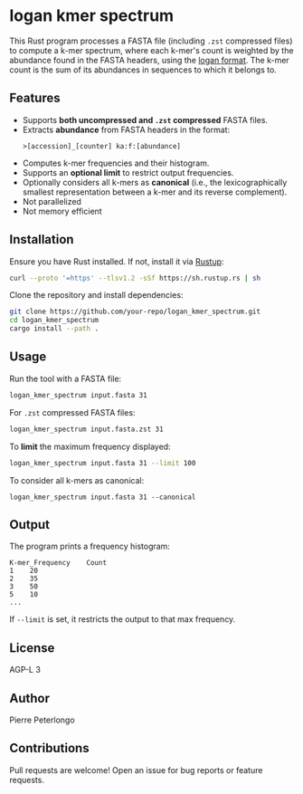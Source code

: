 # logan kmer spectrum

This Rust program processes a FASTA file (including `.zst` compressed files) to compute a k-mer spectrum, where each k-mer's count is weighted by the abundance found in the FASTA headers, using the [logan format](https://github.com/IndexThePlanet/Logan). The k-mer count is the sum of its abundances in sequences to which it belongs to. 

## Features
- Supports **both uncompressed and `.zst` compressed** FASTA files.
- Extracts **abundance** from FASTA headers in the format:
  ```
  >[accession]_[counter] ka:f:[abundance]
  ```
- Computes k-mer frequencies and their histogram.
- Supports an **optional limit** to restrict output frequencies.
- Optionally considers all k-mers as **canonical** (i.e., the lexicographically smallest representation between a k-mer and its reverse complement).
- Not parallelized
- Not memory efficient


## Installation
Ensure you have Rust installed. If not, install it via [Rustup](https://rustup.rs/):
```sh
curl --proto '=https' --tlsv1.2 -sSf https://sh.rustup.rs | sh
```

Clone the repository and install dependencies:
```sh
git clone https://github.com/your-repo/logan_kmer_spectrum.git
cd logan_kmer_spectrum
cargo install --path .
```

## Usage
Run the tool with a FASTA file:
```sh
logan_kmer_spectrum input.fasta 31
```
For `.zst` compressed FASTA files:
```sh
logan_kmer_spectrum input.fasta.zst 31
```
To **limit** the maximum frequency displayed:
```sh
logan_kmer_spectrum input.fasta 31 --limit 100
```
To consider all k-mers as canonical:
```
logan_kmer_spectrum input.fasta 31 --canonical
```

## Output
The program prints a frequency histogram:
```
K-mer_Frequency    Count
1    20
2    35
3    50
5    10
...
```
If `--limit` is set, it restricts the output to that max frequency.

## License
AGP-L 3

## Author
Pierre Peterlongo

## Contributions
Pull requests are welcome! Open an issue for bug reports or feature requests.

